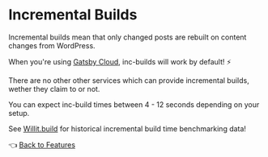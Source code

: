 # Incremental Builds

Incremental builds mean that only changed posts are rebuilt on content changes from WordPress.

When you're using [Gatsby Cloud](https://www.gatsbyjs.com/), inc-builds will work by default! :zap:

There are no other other services which can provide incremental builds, wether they claim to or not.

You can expect inc-build times between 4 - 12 seconds depending on your setup.

See [Willit.build](https://willit.build/details/type/blog/source/wordpress/page-count/8192) for historical incremental build time benchmarking data!



:point_left: [Back to Features](./index.md)

